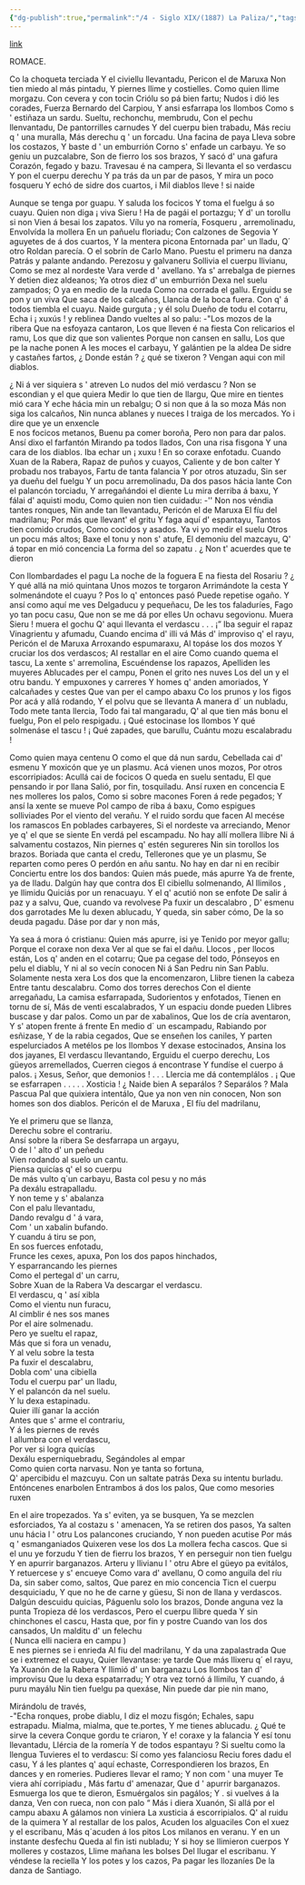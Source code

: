 ```yaml
---
{"dg-publish":true,"permalink":"/4 - Siglo XIX/(1887) La Paliza/","tags":["#Siglo_19","central","a1887","Xosé_Caveda","escrito","Villaviciosa","poema"]}
---
```


[link](https://asturies.com/cavedaynava/paliza.txt)

ROMACE.

 Co la choqueta terciada
 Y el civiellu llevantadu,
 Pericon el de Maruxa
 Non tien miedo al más pintadu,
 Y piernes llime y costielles.
 Como quien llime morgazu.
 Con cevera y con tocin
 Criólu so pá bien fartu;
 Nudos i dió les corades,
 Fuerza Bernardo del Carpiou,
 Y ansi esfarrapa los llombos
 Como s ' estiñaza un sardu.
 Sueltu, rechonchu, membrudu,
 Con el pechu llenvantadu,
 De pantorrilles carnudes
 Y del cuerpu bien trabadu,
 Más reciu q ' una muralla,
 Más derechu q ' un forcadu.
 Una facina de paya
 LIeva sobre los costazos,
 Y baste d ' un emburrión
 Corno s' enfade un carbayu.
 Ye so geniu un puzcalabre,
 Son de fierro los sos brazos,
 Y sacó d' una gafura
 Corazón, fegado y bazu.
 Travesau é na campera,
 Si llevanta el so verdascu
 Y pon el cuerpu derechu
 Y pa trás da un par de pasos,
 Y mira un poco fosqueru
 Y echó de sidre dos cuartos,
 i Mil diablos lleve ! si naide



Aunque se tenga por guapu.
Y saluda los focicos
Y toma el fuelgu á so cuayu. 
Quien non diga ¡ viva Sieru !
Ha de pagái el portazgu;
Y d' un torollu si non
Vien á besai los zapatos.
Vílu yo na romería,
Fosqueru , arremolinadu,
Envolvída la mollera
En un pañuelu floriadu; 
Con calzones de Segovia
Y aguyetes de á dos cuartos,
Y la mentera picona
Entornada par' un lladu,
Q´ otro Roldan parecía.
O el sobrín de Carlo Mano.
Puestu el primeru na danza
Patrás y palante andando.
Perezosu y galvaneru
Sollivia el cuerpu Ilivianu,
Como se mez al nordeste
Vara verde d ' avellano.
Ya s' arrebalga de piernes
Y detien diez aldeanos;
Ya otros diez d' un emburrión
Dexa nel suelu zampados;
O ya en medio de la rueda
Como na corrada el gallu.
Erguidu se pon y un viva
Que saca de los calcaños,
Llancia de la boca fuera.
Con q' á todos tiembla el cuayu.
Naide gurguta ; y él solu
Dueño de todu el cotarru,
Echa i ¡ xuxús ! y reblinea
Dando vueltes al so palu:
 -"Los mozos de la ribera
Que na esfoyaza cantaron,
Los que lleven é na fiesta
Con relicarios el ramu,
Los que diz que son valientes
Porque non cansen en sallu,
Los que pe la nache ponen
A les moces el carbayu,
Y galántien pe la aldea
De sidre y castañes fartos,
¿ Donde están ? ¿ qué se tixeron ?
Vengan aqui con mil diablos.





 ¿ Ni á ver siquiera s ' atreven 
Lo nudos del mió verdascu ? 
Non se escondian y el que quiera 
Medir lo que tien de llargu, 
Que mire en tientes mió cara 
Y eche hácia min un rebalgu; 
O si non que á la so moza 
Más non siga los calcaños, 
Nin nunca ablanes y nueces 
I traiga de los mercados. 
Yo i dire que ye un enxencle    
E nos focicos metanos, 
Buenu pa comer boroña, 
Pero non para dar palos. 
Ansí dixo el farfantón 
Mirando pa todos llados, 
Con una risa fisgona 
Y una cara de los diablos. 
Iba echar un ¡ xuxu !
En so coraxe enfotadu. 
Cuando Xuan de la Rabera,
Rapaz de puños y cuayos,
Caliente y de bon calter 
Y probadu nos trabayos, 
Fartu de tanta falancia 
Y por otros atuzadu, 
Sin ser ya dueñu del fuelgu 
Y un pocu arremolinadu, 
Da dos pasos hácia lante 
Con el palancón torciadu, 
Y arregañándoi el diente 
Lu mira derriba á baxu, 
Y fálai d' aquisti modu, 
Como quien non tien cuidadu:
-'' Non nos véndia tantes ronques, 
Nin ande tan llevantadu, 
Pericón el de Maruxa 
EI fíu del madrilanu; 
Por más que llevant' el gritu 
Y faga aquí d' espantayu, 
Tantos tien comido crudos, 
Como cocidos y asados. 
Ya vi yo medir el suelu 
Otros un pocu más altos; 
Baxe el tonu y non s' atufe, 
El demoniu del mazcayu, 
Q' á topar en mió concencia 
La forma del so zapatu .
¿ Non t' acuerdes que te dieron






Con llombardades el pagu
La noche de la foguera 
E na fiesta del Rosariu ? 
¿ Y qué allá na mió quintana 
Unos mozos te torgaron 
Arrimándote la cesta 
Y solmenándote el cuayu ? 
Pos lo q' entonces pasó 
Puede repetise ogaño. 
Y ansí como aquí me ves 
Delgaducu y pequeñacu,
De les tos faladuríes,
Fago yo tan pocu casu, 
Que non se me dá por elles 
Un ochavu segovionu. 
Muera Sieru ! muera el gochu 
Q' aqui llevanta el verdascu . . . ¡”
Iba seguir el rapaz
Vinagrientu y afumadu, 
Cuando encima d' illi vá 
Más d' improviso q' el rayu, 
Pericón el de Maruxa 
Arroxando espumaraxu, 
Al topáse los dos mozos 
Y cruciar los dos verdascos; 
Al restallar en el aire 
Como cuando quema el tascu, 
La xente s' arremolina, 
Escuéndense los rapazos, 
Apelliden les muyeres 
Ablucades per el campu, 
Ponen el grito nes nuves 
Los del un y el otru bandu. 
Y empuxones y carreres 
Y homes q' anden amoriados, 
Y calcañades y cestes 
Que van per el campo abaxu
Co los prunos y los figos 
Por acá y allá rodando, 
Y el polvu que se llevanta 
A manera d´ un nubladu, 
Todo mete tanta llercia, 
Todo fai tal mangaradu, 
Q' al que tien más bonu el fuelgu, 
Pon el pelo respigadu. 
¡ Qué estocinase los llombos 
Y qué solmenáse el tascu ! 
¡ Qué zapades, que barullu,
Cuántu mozu escalabradu !








 Como quien maya centenu
 O como el que dá nun sardu,
 Cebellada cai d' esmenu
 Y moxicón que ye un plasmu.
 Acá vienen unos mozos,
 Por otros escorripiados:
 Acullá cai de focicos
 O queda en suelu sentadu,
 El que pensando ir por llana
 Salió, por fin, tosquiladu.
 Ansí ruxen en concencia
 E nes molleres los palos,
 Como si sobre macones
 Foren á rede pegados;
Y ansí la xente se mueve
Pol campo de riba á baxu,
Como espigues solliviades
Por el viento del verañu.
Y el ruido sordu que facen
Al mecése los ramascos
En poblades carbayeres,
Si el nordeste va arreciando,
Menor ye q' el que se siente
En verdá pel escampadu.
No hay allí mollera llibre
Ni á salvamentu costazos,
Nin piernes q' estén segureres
Nin sin torollos los brazos.
Boriada que canta el credu,
Tellerones que ye un plasmu,
Se reparten como peres
O perdón en añu santu.
No hay en dar ni en recibir
Conciertu entre los dos bandos:
Quien más puede, más apurre
Ya de frente, ya de Iladu.
Dalgún hay que contra dos
El cibiellu solmenando,
Al llimilos , ye llimidu
Quiciás por un renacuayu.
Y el q' acutió non se enfote
De salir á paz y a salvu,
Que, cuando va revolvese
Pa fuxir un descalabro ,
D' esmenu dos garrotades
Me lu dexen ablucadu,
Y queda, sin saber cómo,
De la so deuda pagadu.
Dáse por dar y non más,






Ya sea á mora ó cristianu:
Quien más apurre, isi ye
Tenido por meyor gallu;
Porque el coraxe non dexa
Ver al que se fai el dañu.
Llocos , per llocos están,
Los q' anden en el cotarru; 
Que pa cegase del todo,
Pónseyos en pelu el diablu,
Y ni al so vecín conocen
Ni á San Pedru nin San Pablu.
Solamente nesta xera 
Los dos que la encomenzaron,
Llibre tienen la cabeza
Entre tantu descalabru.
Como dos torres derechos 
Con el diente arregañadu,
La camisa esfarrapada,
Sudorientos y enfotados,
Tienen en tornu de sí, 
Más de venti escalabrados,
Y un espaciu donde pueden
Llibres buscase y dar palos.
Como un par de xabalinos,
Que los de cría aventaron,
Y s' atopen frente á frente
En medio d´ un escampadu,
Rabiando por esñizase,
Y de la rabia cegados,
Que se enseñen los caniles,
Y parten espelurciados
A metélos pe los Ilombos
Y dexase estocinados,
Ansina los dos jayanes,
El verdascu llevantando,
Erguidu el cuerpo derechu,
Los güeyos arremellados,
Cuerren ciegos á encontrase
Y fundíse el cuerpo á palos.
¡ Xesus, Señor, que demonios ! . . .
Llercia me dá contemplálos .
¡ Que se esfarrapen . . . . . Xosticia !
¿ Naide bien A separálos ?
Separálos ? Mala Pascua
Pal que quixiera intentálo,
Que ya non ven nin conocen,
Non son homes son dos diablos.
 Pericón el de Maruxa ,
El fíu del madrilanu,







Ye el primeru que se llanza,  
Derechu sobre el contrariu.  
Ansí sobre la ribera 
Se desfarrapa un argayu,  
O de l ' alto d' un peñedu  
Vien rodando al suelo un cantu.  
Piensa quicías q' el so cuerpu  
De más vulto q´un carbayu, 
Basta col pesu y no más  
Pa dexálu estrapalladu.  
Y non teme y s' abalanza  
Con el palu llevantadu,  
Dando revalgu d ' á vara,  
Com ' un xabalin bufando.  
Y cuandu á tiru se pon,  
En sos fuerces enfotadu,  
Frunce les cexes, apuxa, 
Pon los dos papos hinchados,  
Y esparrancando les piernes  
Como el pertegal d' un carru,  
Sobre Xuan de la Rabera 
Va descargar el verdascu.  
El verdascu, q ' así xibla  
Como el vientu nun furacu,  
Al cimblir é nes sos manes  
Por el aire solmenadu.  
Pero ye sueltu el rapaz,  
Más que si fora un venadu,  
Y al velu sobre la testa  
Pa fuxir el descalabru,  
Dobla com' una cibiella  
Todu el cuerpu par' un lladu,  
Y el palancón da nel suelu.  
Y lu dexa estapinadu.  
Quier illí ganar la acción  
Antes que s' arme el contrariu,  
Y á les piernes de revés  
I allumbra con el verdascu,  
Por ver si logra quicías  
Dexálu esperniquebradu, 
Segándoles al empar  
Como quien corta narvasu. 
Non ye tanta so fortuna,  
Q' apercibidu el mazcuyu. 
Con un saltate patrás 
Dexa su intentu burladu.  
Entóncenes enarbolen 
Entrambos á dos los palos, 
Que como mesories ruxen








En el aire tropezados. 
Ya s' eviten, ya se busquen, 
Ya se mezclen esforciados, 
Ya al costazu s ' amenacen, 
Ya se retiren dos pasos, 
Ya salten unu hácia l ' otru 
Los palancones cruciando, 
Y non pueden acutise 
Por más q ' esmanganiados
Quixeren vese los dos 
La mollera fecha cascos. 
Que si el unu ye forzudu 
Y tien de fierru los brazos, 
Y en perseguir non tien fuelgu 
Y en apurrir barganazos. 
Arteru y llivianu l ' otru
Abre el güeyo pa evitálos, 
Y retuercese y s' encueye 
Como vara d' avellanu, 
O como anguila del ríu 
Da, sin saber como, saltos, 
Que parez en mio concencia 
Ticn el cuerpu desquiciadu, 
Y que no he de carne y güesu, 
Si non de llana y verdascos. 
Dalgún descuidu quicias, 
Páguenlu solo los brazos, 
Donde anguna vez la punta 
Tropieza dé los verdascos, 
Pero el cuerpu llibre queda 
Y sin chinchones el cascu, 
Hasta que, por fin y postre 
Cuando van los dos cansados, 
Un malditu d' un felechu  
( Nunca elli naciera en campu )  
E nes piernes se i enrieda 
Al fiu del madrilanu,
Y da una zapalastrada 
Que se i extremez el cuayu, 
Quier llevantase: ye tarde 
Que más llixeru q´ el rayu, 
Ya Xuanón de la Rabera 
Y llimió d' un barganazu 
Los llombos tan d' improvisu 
Que lu dexa espatarradu; 
Y otra vez tornó á llimilu, 
Y cuando, á puru mayálu 
Nin tien fuelgu pa quexáse, 
Nin puede dar pie nin mano,





Mirándolu de través,  
-"Echa ronques, probe diablu, 
I diz el mozu fisgón; 
Echales, sapu estrapadu.
Mialma, mialma, que te.portes, 
Y me tienes ablucadu. 
¿ Qué te sirve la cevera 
Conque gordu te criaron, 
Y e! coraxe y la falancia 
Y esí tonu llevantadu, 
Llércia de la romería 
Y de todos espantayu ?
Si sueltu como la llengua 
Tuvieres el to verdascu: 
Sí como yes falanciosu 
Reciu fores dadu el casu, 
Y á les plantes q' aquí echaste, 
Correspondieren los brazos, 
En dances y en romeries. 
Pudieres llevar el ramo; 
Y non com ' una muyer 
Te viera ahí corripiadu ,
Más fartu d' amenazar,
Que d ' apurrir barganazos. 
Esmuerga los que te dieron, 
Esmuérgalos sin pagálos; 
Y . si vuelves á la danza, 
Ven con rueca, non con palo “
Más i diera Xuanón, 
Si allá por el campu abaxu 
A gálamos non viniera 
La xusticia á escorripialos. 
Q' al ruidu de la quimera 
Y al restallar de los palos, 
Acuden los alguaciles 
Con el xuez y el escribanu, 
Más q´acuden á los pitos 
Los milanos en veranu. 
Y en un instante desfechu 
Queda al fin isti nubladu; 
Y si hoy se llimieron cuerpos
Y molleres y costazos,
Llime mañana les bolses 
Del llugar el escribanu. 
Y véndese la reciella 
Y los potes y los cazos, 
Pa pagar les llozaníes 
De la danza de Santiago.